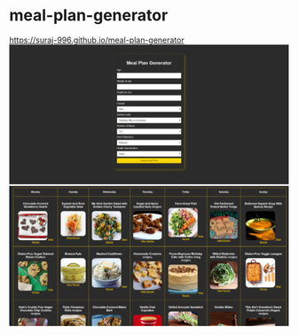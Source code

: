 # meal-plan-generator
https://suraj-996.github.io/meal-plan-generator
![img](https://github.com/suraj-996/meal-plan-generator/blob/main/image/meal-plan.png)
![img](https://github.com/suraj-996/meal-plan-generator/blob/main/image/meal.png)
